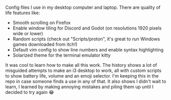 Config files I use in my desktop computer and laptop. There are quality of life
features like:
- Smooth scrolling on Firefox
- Enable window tiling for Discord and Godot (on resolutions 1920 pixels wide or lower)
- Random scripts (check out "Scripts/proton", it's great to run Windows games
  downloaded from itch!)
- Default vim config to show line numbers and enable syntax highlighting
- Solarized theme for the terminal emulator kitty

It was cool to learn how to make all this work. The history shows a lot of
misguided attempts to make an i3 desktop to work, all with custom scripts to
show battery life, volume and an emoji selector. I'm keeping this in the repo
in case someone finds a use in any of that. It also shows I didn't wait to
learn, I learned by making annoying mistakes and piling them up until I decided
to try again 😂
